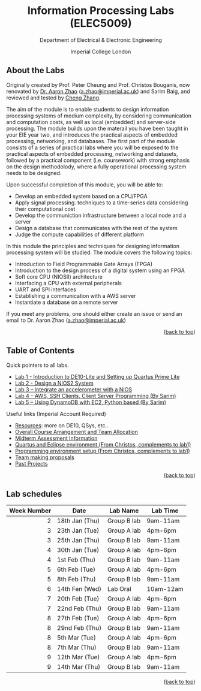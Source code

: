 <a name="readme-top"></a>

<!-- PROJECT LOGO -->
<br />
<div align="center">
  <h1 align="center">Information Processing Labs (ELEC5009)</h1>

  <p align="center">
    Department of Electrical & Electronic Engineering
  <p align="center">
    Imperial College London
    <br />
</div>





## About the Labs

Originally created by Prof. Peter Cheung and Prof. Christos Bouganis, now renovated by [Dr. Aaron Zhao](https://aaron-zhao123.github.io/teaching/info_process/) (a.zhao@imperial.ac.uk) and Sarim Baig, and reviewed and tested by [Cheng Zhang](https://github.com/ChengZhang-98).

The aim of the module is to enable students to design information processing systems of medium complexity, by considering communication and computation costs, as well as local (embedded) and server-side processing. The module builds upon the materail you have been taught in your EIE year two, and introduces the practical aspects of embedded processing, networking, and databases. The first part of the module consists of a series of practical labs where you will be exposed to the practical aspects of embedded processing, networking and datasets, followed by a practical component (i.e. coursework) with strong emphasis on the design methodolody, where a fully operational processing system needs to be designed.


Upon successful completion of this module, you will be able to:
- Develop an embedded system based on a CPU/FPGA
- Apply signal processing. techniques to a time-series data considering their computational cost
- Develop the communiction infrastructure between a local node and a server
- Design a database that communicates with the rest of the system
- Judge the compute capabilities of different platform

In this module the principles and techniques for designing information processing system will be studied. The module covers the following topics:
- Introduction to Field Programmable Gate Arrays (FPGA)
- Introduction to the design process of a digital system using an FPGA
- Soft core CPU (NIOSII) architecture
- Interfacing a CPU with external peripherals
- UART and SPI interfaces
- Establishing a communication with a AWS server
- Instantiate a database on a remote server

If you meet any problems, one should either create an issue or send an email to Dr. Aaron Zhao (a.zhao@imperial.ac.uk)


<p align="right">(<a href="#readme-top">back to top</a>)</p>

## Table of Contents

Quick pointers to all labs.

* [Lab 1 - Introduction to DE10-Lite and Setting up Quartus Prime Lite](./lab1/lab1.md)
* [Lab 2 - Design a NIOS2 System](./lab2/lab2.md)
* [Lab 3 – Integrate an accelerometer with a NIOS](./lab3/lab3.md)
* [Lab 4 – AWS, SSH Clients, Client Server Programming (By Sarim)](./lab4/lab4.md)
* [Lab 5 – Using DynamoDB with EC2, Python based (By Sarim)](./lab5/lab5.pdf)

Useful links (Imperial Account Required)

* [Resources](https://imperiallondon-my.sharepoint.com/:f:/g/personal/yz10513_ic_ac_uk/EivuqpDvIqpJnvKFal8l7I4Bw8KMjnE3AYVUQ2jDFldXQQ?e=5xNzy5): more on DE10, QSys, etc..
* [Overall Course Arrangement and Team Allocation](https://imperiallondon-my.sharepoint.com/:w:/g/personal/yz10513_ic_ac_uk/EeXL2vujWyNIq_rPQ5NquFoBklvbktWTtKa0k8jd9r4mGA?e=k51enx)
* [Midterm Assessment Information](https://imperiallondon-my.sharepoint.com/:w:/g/personal/yz10513_ic_ac_uk/EZYxCwA6f9pPs0P8x6jdzdQBHreRBkGsYwybCLduB35JCw?e=RNgVvM)
* [Quartus and Eclipse environment (From Christos, complements to lab1)](https://imperiallondon-my.sharepoint.com/:w:/g/personal/yz10513_ic_ac_uk/ESb3iJk6fcVGucqFmEXq3iMB25Sn5gvtCNDueLKGZdxgkg?e=cjpOZ6)
* [Programming environment setup (From Christos, complements to lab1)](https://imperiallondon-my.sharepoint.com/:w:/g/personal/yz10513_ic_ac_uk/EQ0si9jFQGZBqW0LslvhMbIB6NRpD1DT7MjzSbdgn8FduA?e=ziMSlK)
* [Team making proposals](https://docs.google.com/spreadsheets/d/1QCRZ6Y3Hjqz4s9_cKqdMVMVoWKL8h18CFGzVUscSlEA/edit?usp=sharing)
* [Past Projects](https://imperiallondon-my.sharepoint.com/:f:/g/personal/yz10513_ic_ac_uk/EvLDpTaYsSJLpkGH784W21IBuwMT3juIYGr_85FwLDbcOw?e=Ot4hcm)

<p align="right">(<a href="#readme-top">back to top</a>)</p>

## Lab schedules

| Week Number | Date           | Lab Name    | Lab Time |
|-----------:|----------------|-------------|----------|
| 2          | 18th Jan (Thu) | Group B lab | 9am-11am |
| 3          | 23th Jan (Tue) | Group A lab | 4pm-6pm  |
| 3          | 25th Jan (Thu) | Group B lab | 9am-11am |
| 4          | 30th Jan (Tue) | Group A lab | 4pm-6pm  |
| 4          | 1st Feb  (Thu) | Group B lab | 9am-11am |
| 5          | 6th Feb  (Tue) | Group A lab | 4pm-6pm  |
| 5          | 8th Feb  (Thu) | Group B lab | 9am-11am |
| 6          | 14th Fen (Wed) | Lab Oral	  | 10am-12am|
| 7          | 20th Feb (Tue) | Group A lab | 4pm-6pm  |
| 7          | 22nd Feb (Thu) | Group B lab | 9am-11am |
| 8          | 27th Feb (Tue) | Group A lab | 4pm-6pm  |
| 8          | 29nd Feb (Thu) | Group B lab | 9am-11am |
| 8          | 5th Mar  (Tue) | Group A lab | 4pm-6pm  |
| 8          | 7th Mar  (Thu) | Group B lab | 9am-11am |
| 9          | 12th Mar (Tue) | Group A lab | 4pm-6pm  |
| 9          | 14th Mar (Thu) | Group B lab | 9am-11am |

<p align="right">(<a href="#readme-top">back to top</a>)</p>
